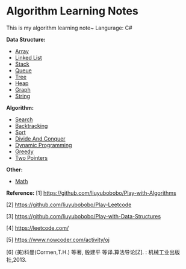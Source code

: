 # Algorithm Learning Notes
This is my algorithm learning note~
Langurage: C#

**Data Structure:**
* [Array](https://github.com/Sophie1797/AlgorithmLearningNote/blob/master/Array.md)
* [Linked List](https://github.com/Sophie1797/AlgorithmLearningNote/blob/master/LinkedList.md)
* [Stack](https://github.com/Sophie1797/AlgorithmLearningNote/blob/master/Stack.md)
* [Queue](https://github.com/Sophie1797/AlgorithmLearningNote/blob/master/Queue.md)
* [Tree](https://github.com/Sophie1797/AlgorithmLearningNote/blob/master/Tree.md)
* [Heap](https://github.com/Sophie1797/AlgorithmLearningNote/blob/master/Heap.md)
* [Graph](https://github.com/Sophie1797/AlgorithmLearningNote/blob/master/Graph.md)
* [String](https://github.com/Sophie1797/AlgorithmLearningNote/blob/master/String.md)

**Algorithm:**
* [Search](https://github.com/Sophie1797/AlgorithmLearningNote/blob/master/Search.md)
* [Backtracking](https://github.com/Sophie1797/AlgorithmLearningNote/blob/master/Backtracking.md)
* [Sort](https://github.com/Sophie1797/AlgorithmLearningNote/blob/master/Sort.md)
* [Divide And Conquer](https://github.com/Sophie1797/AlgorithmLearningNote/blob/master/DivideAndConquer.md)
* [Dynamic Programming](https://github.com/Sophie1797/AlgorithmLearningNote/blob/master/DynamicProgramming.md)
* [Greedy](https://github.com/Sophie1797/AlgorithmLearningNote/blob/master/Greedy.md)
* [Two Pointers](https://github.com/Sophie1797/AlgorithmLearningNote/blob/master/TwoPointers.md)

**Other:**
* [Math](https://github.com/Sophie1797/AlgorithmLearningNote/blob/master/Math.md)


**Reference:**
[1] https://github.com/liuyubobobo/Play-with-Algorithms

[2] https://github.com/liuyubobobo/Play-Leetcode

[3] https://github.com/liuyubobobo/Play-with-Data-Structures

[4] https://leetcode.com/

[5] https://www.nowcoder.com/activity/oj

[6] (美)科曼(Cormen,T.H.) 等著, 殷建平 等译.算法导论[Z]. : 机械工业出版社,2013.
